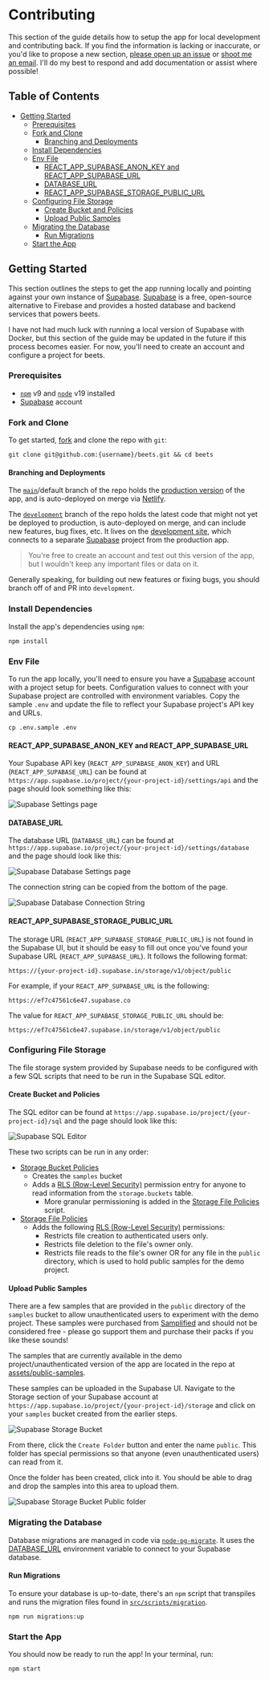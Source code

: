 # Contributing

This section of the guide details how to setup the app for local development and contributing back. If you find the information is lacking or inaccurate, or you'd like to propose a new section, [please open up an issue](https://github.com/brandongregoryscott/beets/issues/new) or [shoot me an email](mailto:contact@brandonscott.me). I'll do my best to respond and add documentation or assist where possible!

## Table of Contents

-   [Getting Started](#getting-started)
    -   [Prerequisites](#prerequisites)
    -   [Fork and Clone](#fork-and-clone)
        -   [Branching and Deployments](#branching-and-deployments)
    -   [Install Dependencies](#install-dependencies)
    -   [Env File](#env-file)
        -   [REACT_APP_SUPABASE_ANON_KEY and REACT_APP_SUPABASE_URL](#react_app_supabase_anon_key-and-react_app_supabase_url)
        -   [DATABASE_URL](#database_url)
        -   [REACT_APP_SUPABASE_STORAGE_PUBLIC_URL](#react_app_supabase_storage_public_url)
    -   [Configuring File Storage](#configuring-file-storage)
        -   [Create Bucket and Policies](#create-bucket-and-policies)
        -   [Upload Public Samples](#upload-public-samples)
    -   [Migrating the Database](#migrating-the-database)
        -   [Run Migrations](#run-migrations)
    -   [Start the App](#start-the-app)

## Getting Started

This section outlines the steps to get the app running locally and pointing against your own instance of [Supabase](https://supabase.com/). [Supabase](https://supabase.com/) is a free, open-source alternative to Firebase and provides a hosted database and backend services that powers beets.

I have not had much luck with running a local version of Supabase with Docker, but this section of the guide may be updated in the future if this process becomes easier. For now, you'll need to create an account and configure a project for beets.

### Prerequisites

-   [`npm`](https://www.npmjs.com/) v9 and [`node`](https://nodejs.org/) v19 installed
-   [Supabase](https://supabase.com/) account

### Fork and Clone

To get started, [fork](https://github.com/brandongregoryscott/beets/fork) and clone the repo with `git`:

```
git clone git@github.com:{username}/beets.git && cd beets
```

#### Branching and Deployments

The [`main`](https://github.com/brandongregoryscott/beets/tree/main)/default branch of the repo holds the [production version](https://beets.studio) of the app, and is auto-deployed on merge via [Netlify](https://www.netlify.com/).

The [`development`](https://github.com/brandongregoryscott/beets/tree/development) branch of the repo holds the latest code that might not yet be deployed to production, is auto-deployed on merge, and can include new features, bug fixes, etc. It lives on the [development site](https://development.beets.studio), which connects to a separate [Supabase](https://supabase.com/) project from the production app.

> You're free to create an account and test out this version of the app, but I wouldn't keep any important files or data on it.

Generally speaking, for building out new features or fixing bugs, you should branch off of and PR into `development`.

### Install Dependencies

Install the app's dependencies using `npm`:

```
npm install
```

### Env File

To run the app locally, you'll need to ensure you have a [Supabase](https://supabase.com/) account with a project setup for beets. Configuration values to connect with your Supabase project are controlled with environment variables. Copy the sample `.env` and update the file to reflect your Supabase project's API key and URLs.

```
cp .env.sample .env
```

#### REACT_APP_SUPABASE_ANON_KEY and REACT_APP_SUPABASE_URL

Your Supabase API key (`REACT_APP_SUPABASE_ANON_KEY`) and URL (`REACT_APP_SUPABASE_URL`) can be found at `https://app.supabase.io/project/{your-project-id}/settings/api` and the page should look something like this:

![Supabase Settings page](../../public/assets/SupabaseSettings.png)

#### DATABASE_URL

The database URL (`DATABASE_URL`) can be found at `https://app.supabase.io/project/{your-project-id}/settings/database` and the page should look like this:

![Supabase Database Settings page](../../public/assets/SupabaseDatabaseSettings.png)

The connection string can be copied from the bottom of the page.

![Supabase Database Connection String](../../public/assets/SupabaseDatabaseConnectionString.png)

#### REACT_APP_SUPABASE_STORAGE_PUBLIC_URL

The storage URL (`REACT_APP_SUPABASE_STORAGE_PUBLIC_URL`) is not found in the Supabase UI, but it should be easy to fill out once you've found your Supabase URL (`REACT_APP_SUPABASE_URL`). It follows the following format:

```
https://{your-project-id}.supabase.in/storage/v1/object/public
```

For example, if your `REACT_APP_SUPABASE_URL` is the following:

```
https://ef7c47561c6e47.supabase.co
```

The value for `REACT_APP_SUPABASE_STORAGE_PUBLIC_URL` should be:

```
https://ef7c47561c6e47.supabase.in/storage/v1/object/public
```

### Configuring File Storage

The file storage system provided by Supabase needs to be configured with a few SQL scripts that need to be run in the Supabase SQL editor.

#### Create Bucket and Policies

The SQL editor can be found at `https://app.supabase.io/project/{your-project-id}/sql` and the page should look like this:

![Supabase SQL Editor](../../public/assets/SupabaseSQLEditor.png)

These two scripts can be run in any order:

-   [Storage Bucket Policies](https://github.com/brandongregoryscott/beets/blob/main/src/scripts/storage_buckets_policies.sql)
    -   Creates the `samples` bucket
    -   Adds a [RLS (Row-Level Security)](https://supabase.com/docs/guides/auth/row-level-security) permission entry for anyone to read information from the `storage.buckets` table.
        -   More granular permissioning is added in the [Storage File Policies](https://github.com/brandongregoryscott/beets/blob/main/src/scripts/storage_file_policies.sql) script.
-   [Storage File Policies](https://github.com/brandongregoryscott/beets/blob/main/src/scripts/storage_file_policies.sql)
    -   Adds the following [RLS (Row-Level Security)](https://supabase.com/docs/guides/auth/row-level-security) permissions:
        -   Restricts file creation to authenticated users only.
        -   Restricts file deletion to the file's owner only.
        -   Restricts file reads to the file's owner OR for any file in the `public` directory, which is used to hold public samples for the demo project.

#### Upload Public Samples

There are a few samples that are provided in the `public` directory of the `samples` bucket to allow unauthenticated users to experiment with the demo project. These samples were purchased from [Samplified](https://samplified.us/) and should not be considered free - please go support them and purchase their packs if you like these sounds!

The samples that are currently available in the demo project/unauthenticated version of the app are located in the repo at [assets/public-samples](https://github.com/brandongregoryscott/beets/blob/main/assets/public-samples).

These samples can be uploaded in the Supabase UI. Navigate to the Storage section of your Supabase account at `https://app.supabase.io/project/{your-project-id}/storage` and click on your `samples` bucket created from the earlier steps.

![Supabase Storage Bucket](../../public/assets/SupabaseStorageBucket.png)

From there, click the `Create Folder` button and enter the name `public`. This folder has special permissions so that anyone (even unauthenticated users) can read from it.

Once the folder has been created, click into it. You should be able to drag and drop the samples into this area to upload them.

![Supabase Storage Bucket Public folder](../../public/assets/SupabaseStorageBucketPublic.png)

### Migrating the Database

Database migrations are managed in code via [`node-pg-migrate`](https://salsita.github.io/node-pg-migrate). It uses the [DATABASE_URL](#database_url) environment variable to connect to your Supabase database.

#### Run Migrations

To ensure your database is up-to-date, there's an `npm` script that transpiles and runs the migration files found in [`src/scripts/migration`](https://github.com/brandongregoryscott/beets/tree/main/src/scripts/migrations).

```
npm run migrations:up
```

### Start the App

You should now be ready to run the app! In your terminal, run:

```
npm start
```
